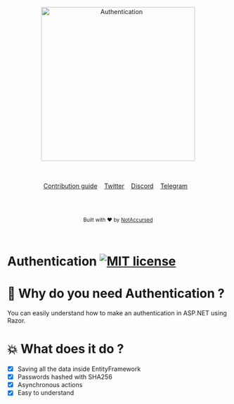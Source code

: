<p align="center">
    <img width="350" height="350" src="https://i.ibb.co/LCXnRLy/Logo-definitivo-notaccursed-Rotondo-min.png" alt="Authentication">
    <br>
    <br>
    <br>
</p>

<p align="center">
    <a href="https://github.com/NotAccursed/Authentication/issues">Contribution guide</a>&nbsp;&nbsp;&nbsp;
    <a href="https://twitter.com/NAccursed">Twitter</a>&nbsp;&nbsp;&nbsp;
    <a href="https://discordapp.com/invite/f55n5tM">Discord</a>&nbsp;&nbsp;&nbsp;
    <a href="https://t.me/notaccursedtelegram">Telegram</a>&nbsp;&nbsp;&nbsp;
</p>

<br>

<br>

<p align="center">
  <sub>Built with ❤︎ by <a href="https://twitter.com/NAccursed">NotAccursed</a></sub>
</p>
<br>

# Authentication [![MIT license](https://img.shields.io/badge/License-MIT-blue.svg)](https://lbesson.mit-license.org/)


# 📜 Why do you need Authentication ?

You can easily understand how to make an authentication in ASP.NET using Razor.

# 💥 What does it do ?

- [x] Saving all the data inside EntityFramework
- [x] Passwords hashed with SHA256
- [x] Asynchronous actions
- [x] Easy to understand
